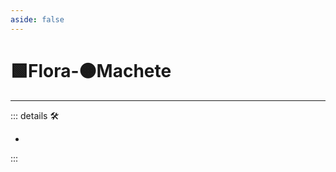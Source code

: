 ```yaml
---
aside: false
---
```

# 🟩<ekos>Flora</ekos>-🟠<motor>Machete</motor>

---

<!-- =================================================== -->
<!-- =================================================== -->
<!-- =================================================== -->
<!-- =================================================== -->
<!-- =================================================== -->
::: details 🛠

-

:::
